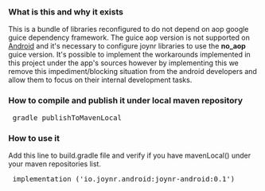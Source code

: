 ### What is this and why it exists

This is a bundle of libraries reconfigured to do not depend on aop google guice dependency framework.
The guice aop version is not supported on [Android]( https://github.com/google/guice/wiki/AOP#limitations) and it's necessary to configure joynr libraries to use the **no_aop** guice version.
It's possible to implement the workarounds implemented in this project under the app's sources however by implementing this we remove this impediment/blocking situation from the android developers and allow them to focus on their internal development tasks.


### How to compile and publish it under local maven repository

<pre> gradle publishToMavenLocal </pre>

### How to use it

Add this line to build.gradle file and verify if you have mavenLocal() under your maven repositories list.

<pre> implementation ('io.joynr.android:joynr-android:0.1') </pre>